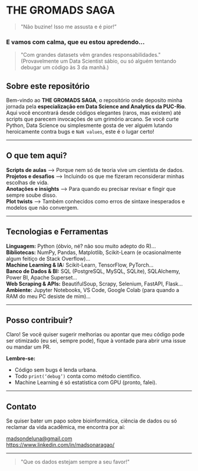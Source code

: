 # THE GROMADS SAGA  

>"Não buzine! Isso me assusta e é pior!”

<h3>E vamos com calma, que eu estou apredendo...</h3>

> "Com grandes datasets vêm grandes responsabilidades." <br> (Provavelmente um Data Scientist sábio, ou só alguém tentando debugar um código às 3 da manhã.)

## Sobre este repositório  

Bem-vindo ao **THE GROMADS SAGA**, o repositório onde deposito minha jornada pela **especialização em Data Science and Analytics da PUC-Rio**. Aqui você encontrará desde códigos elegantes (raros, mas existem) até scripts que parecem invocações de um grimório arcano. Se você curte Python, Data Science ou simplesmente gosta de ver alguém lutando heroicamente contra bugs e `NaN values`, este é o lugar certo!  

---

## O que tem aqui?  

**Scripts de aulas** –> Porque nem só de teoria vive um cientista de dados.  
**Projetos e desafios** –> Incluindo os que me fizeram reconsiderar minhas escolhas de vida.  
**Anotações e insights** –> Para quando eu precisar revisar e fingir que sempre soube disso.  
**Plot twists** –> Também conhecidos como erros de sintaxe inesperados e modelos que não convergem.  

---

## Tecnologias e Ferramentas  

**Linguagem:** Python (óbvio, né? não sou muito adepto do R)... <br>
**Bibliotecas:** NumPy, Pandas, Matplotlib, Scikit-Learn (e ocasionalmente algum feitiço de Stack Overflow)... <br>
**Machine Learning & IA:** Scikit-Learn, TensorFlow, PyTorch... <br>
**Banco de Dados & BI:** SQL (PostgreSQL, MySQL, SQLite), SQLAlchemy, Power BI, Apache Superset... <br>
**Web Scraping & APIs:** BeautifulSoup, Scrapy, Selenium, FastAPI, Flask... <br>
**Ambiente:** Jupyter Notebooks, VS Code, Google Colab (para quando a RAM do meu PC desiste de mim)...  

---

## Posso contribuir?  

Claro! Se você quiser sugerir melhorias ou apontar que meu código pode ser otimizado (eu sei, sempre pode), fique à vontade para abrir uma issue ou mandar um PR.  

**Lembre-se:**  
- Código sem bugs é lenda urbana.  
- Todo `print(‘debug’)` conta como método científico.  
- Machine Learning é só estatística com GPU (pronto, falei).  

---

## Contato  

Se quiser bater um papo sobre bioinformática, ciência de dados ou só reclamar da vida acadêmica, me encontra por aí:  

madsondeluna@gmail.com <br>
https://www.linkedin.com/in/madsonaragao/ 

---

>"Que os dados estejam sempre a seu favor!"
